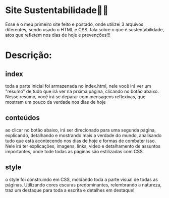 # Site Sustentabilidade🌿🌲
Esse é o meu primeiro site feito e postado, onde utilizei 3 arquivos diferentes, sendo usado o HTML e CSS.
fala sobre o que é sustentabilidade, atos que refletem nos dias de hoje e prevenções!!! 
# Descrição:
## index
toda a parte inicial foi armazenada no index.html, nele você irá ver um "resumo" de tudo que irá ver na prxima página, clicando no botão abaixo. 
Nesse resumo, você irá se deparar com mensagens reflexivas, que mostram um pouco da verdade nos dias de hoje
## conteúdos
ao clicar no botão abaixo, irá ser direcionado para uma segunda pàgina, explicando, detalhando e mostrando mais a verdade do mundo, analisando tudo que está acontecendo nos dias de hoje e formas de combater isso.
Nele irá ter explicações, imagens, links, video e detalhamento de assuntos importantes, onde tode todas as páginas são estilizadas com CSS.
## style
o style foi construindo em CSS, moldando toda a parte visual de todas as páginas. Utilizando cores escuras predominantes, relembrando a natureza, traz um destaque para toda a escrita e detalhes em destaque!
